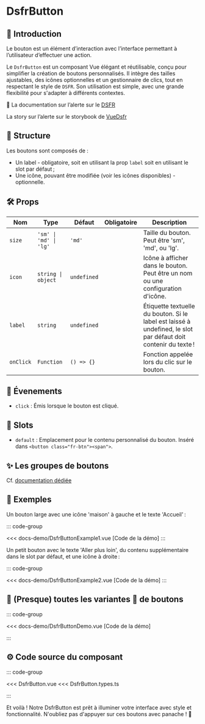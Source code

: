 # DsfrButton

## 🌟 Introduction

Le bouton est un élément d’interaction avec l’interface permettant à l’utilisateur d’effectuer une action.

Le `DsfrButton` est un composant Vue élégant et réutilisable, conçu pour simplifier la création de boutons personnalisés. Il intègre des tailles ajustables, des icônes optionnelles et un gestionnaire de clics, tout en respectant le style de `DSFR`. Son utilisation est simple, avec une grande flexibilité pour s'adapter à différents contextes.

🏅 La documentation sur l’alerte sur le [DSFR](https://www.systeme-de-design.gouv.fr/elements-d-interface/composants/bouton)

<VIcon name="vi-file-type-storybook" /> La story sur l’alerte sur le storybook de [VueDsfr](https://storybook.vue-ds.fr/?path=/docs/composants-dsfrbutton--docs)

## 📐 Structure

Les boutons sont composés de :

- Un label - obligatoire, soit en utilisant la prop `label` soit en utilisant le slot par défaut ;
- Une icône, pouvant être modifiée (voir les icônes disponibles) - optionnelle.

## 🛠️ Props

| Nom         | Type                       | Défaut     | Obligatoire | Description                                           |
|-------------|----------------------------|------------|:-----------:|-------------------------------------------------------|
| `size`      | `'sm' \| 'md' \| 'lg'`     | `'md'`     |             | Taille du bouton. Peut être 'sm', 'md', ou 'lg'.      |
| `icon`      | `string \| object`         | `undefined`|             | Icône à afficher dans le bouton. Peut être un nom ou une configuration d'icône. |
| `label`     | `string`                   | `undefined`|             | Étiquette textuelle du bouton. Si le label est laissé à undefined, le slot par défaut doit contenir du texte !                        |
| `onClick`   | `Function`                 | `() => {}` |             | Fonction appelée lors du clic sur le bouton.          |

## 📡 Évenements

- `click` : Émis lorsque le bouton est cliqué.

## 🧩 Slots

- `default` : Emplacement pour le contenu personnalisé du bouton. Inséré dans `<button class="fr-btn"><span">`.

## ✨ Les groupes de boutons

Cf. [documentation dédiée](/composants/DsfrButtonGroup)

## 📝 Exemples

Un bouton large avec une icône 'maison' à gauche et le texte 'Accueil' :

::: code-group

<Story data-title="Démo">
  <DsfrButtonExample1 />
</Story>

<<< docs-demo/DsfrButtonExample1.vue [Code de la démo]
:::

Un petit bouton avec le texte 'Aller plus loin', du contenu supplémentaire dans le slot par défaut, et une icône à droite :

::: code-group

<Story data-title="Démo">
  <DsfrButtonExample2 />
</Story>

<<< docs-demo/DsfrButtonExample2.vue [Code de la démo]
:::

## 📝 (Presque) toutes les variantes 🌈 de boutons

::: code-group

<Story data-title="Démo" min-h="1200px">
  <DsfrButtonDemo />
</Story>

<<< docs-demo/DsfrButtonDemo.vue [Code de la démo]

:::

## ⚙️ Code source du composant

::: code-group

<<< DsfrButton.vue
<<< DsfrButton.types.ts

:::

Et voilà ! Notre DsfrButton est prêt à illuminer votre interface avec style et fonctionnalité. N'oubliez pas d'appuyer sur ces boutons avec panache ! 🚀

<script setup lang="ts">
import DsfrButtonDemo from './docs-demo/DsfrButtonDemo.vue'
import DsfrButtonExample1 from './docs-demo/DsfrButtonExample1.vue'
import DsfrButtonExample2 from './docs-demo/DsfrButtonExample2.vue'
</script>

